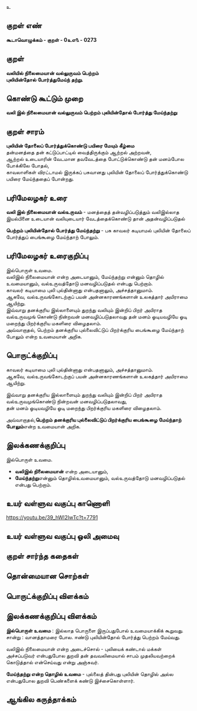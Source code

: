 உ

## குறள் எண் 

**கூடாவொழுக்கம் - குறள் - 0உஎ௩ - 0273**  

## குறள் 

**வலியில் நிலைமையான் வல்லுருவம் பெற்றம்  
புலியின்தோல் போர்த்துமேய்ந் தற்று.**

## கொண்டு கூட்டும் முறை

**வலி இல் நிலைமையான் வல்லுருவம் பெற்றம் புலியின்தோல் போர்த்து மேய்ந்தற்று**

## குறள் சாரம் 

**புலியின் தோலைப் போர்த்துக்கொண்டு பயிரை மேயும் கீழ்மை**  
தன்மனத்தை தன் கட்டுப்பாட்டில் வைத்திருக்கும் ஆற்றல் அற்றவன்,   
ஆற்றல் உடையாரின் வேடமான தவவேடத்தை போட்டுக்கொண்டு தன் மனம்போல போக்கிலே போதல்,  
காவலாளிகள் விரட்டாமல் இருக்கப் பசுவானது புலியின் தோலைப் போர்த்துக்கொண்டு பயிரை மேய்ந்ததைப் போன்றது.  

## பரிமேலழகர் உரை

**வலி இல் நிலைமையான் வல்உருவம்** - மனத்தைத் தன்வழிப்படுத்தும் வலிஇல்லாத இயல்பினை உடையான் வலியுடையார் வேடத்தைக்கொண்டு தான் அதன்வழிப்படுதல்  

**பெற்றம் புலியின்தோல் போர்த்து மேய்ந்தற்று** - பசு காவலர் கடியாமல் புலியின் தோலைப் போர்த்துப் பைங்கூழை மேய்ந்தாற் போலும்.  

## பரிமேலழகர் உரைகுறிப்பு   

இல்பொருள் உவமை.  
வலிஇல் நிலைமையான் என்ற அடையானும், மேய்ந்தற்று என்னும் தொழில் உவமையானும், வல்உருவத்தோடு மனவழிப்படுதல் என்பது பெற்றாம்.  
காவலர் கடியாமை புலி புல்தின்னாது என்பதனாலும், அச்சத்தானுமாம்.   
ஆகவே, வல்உருவங்கோடற்குப் பயன் அன்னகாரணங்களான் உலகத்தார் அயிராமை ஆயிற்று.   
இவ்வாறு தனக்குரிய இல்லாளையும் துறந்து வலியும் இன்றிப் பிறர் அயிராத வல்உருவமுங் கொண்டு நின்றவன் மனவழிப்படுதலாவது தன் மனம் ஓடியவழியே ஓடி மறைந்து பிறர்க்குரிய மகளிரை விழைதலாம்.  
அவ்வாறாதல், பெற்றம் தனக்குரிய புல்லைவிட்டுப் பிறர்க்குரிய பைங்கூழை மேய்ந்தாற் போலும் என்ற உவமையான் அறிக.  
## பொருட்க்குறிப்பு 

காவலர் கடியாமை புலி புல்தின்னாது என்பதனாலும், அச்சத்தானுமாம்.   
ஆகவே, வல்உருவங்கோடற்குப் பயன் அன்னகாரணங்களான் உலகத்தார் அயிராமை ஆயிற்று.   

இவ்வாறு தனக்குரிய இல்லாளையும் துறந்து வலியும் இன்றிப் பிறர் அயிராத வல்உருவமுங்கொண்டு நின்றவன் மனவழிப்படுதலாவது,  
தன் மனம் ஓடியவழியே ஓடி மறைந்து பிறர்க்குரிய மகளிரை விழைதலாம்.   

அவ்வாறாதல்,**பெற்றம் தனக்குரிய புல்லைவிட்டுப் பிறர்க்குரிய பைங்கூழை மேய்ந்தாற் போலும்**என்ற உவமையான் அறிக.  

## இலக்கணக்குறிப்பு  

இல்பொருள் உவமை.   

* **வலிஇல் நிலைமையான்** என்ற அடையானும்,  
* **மேய்ந்தற்று**என்னும் தொழில்உவமையானும், வல்உருவத்தோடு மனவழிப்படுதல் என்பது பெற்றாம்.  

## உயர் வள்ளுவ வகுப்பு காணொளி

https://youtu.be/39_hWl2IwTc?t=7791

## உயர் வள்ளுவ வகுப்பு ஒலி அமைவு 

 
## குறள் சார்ந்த கதைகள் 


## தொன்மையான சொற்கள்


## பொருட்க்குறிப்பு விளக்கம்


## இலக்கணக்குறிப்பு விளக்கம்

**இல்பொருள் உவமை** : இல்லாத பொருளை இருப்பதுபோல் உவமையாக்கிக் கூறுவது.   
சான்று : வானத்தாமரை போல.  ஈண்டு புலியின்தோல் போர்த்து பெற்றம் மேய்வது.              

வலிஇல் நிலைமையான் என்ற அடைச்சொல் - புலியைக் கண்டால் மக்கள் அச்சப்படுவர் என்பதுபோல துறவி தன் தவவலிமையால் சாபம் முதலியவற்றைக் கொடுத்தால் என்செய்வது என்று அஞ்சுவர். 

**மேய்ந்தற்று என்ற தொழில் உவமை** - புல்லைத் தின்பது புலியின் தொழில் அல்ல என்பதுபோல துறவி பெண்களைக் கண்டு இச்சைகொள்ளார்.

## ஆங்கில கருத்தாக்கம் 



